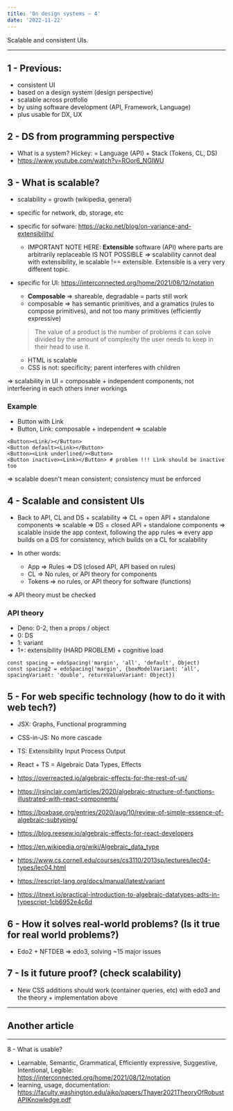 ```yaml
---
title: 'On design systems — 4'
date: '2022-11-22'
---
```


Scalable and consistent UIs.

<!--more-->

---

## 1 - Previous:

- consistent UI
- based on a design system (design perspective)
- scalable across protfolio
- by using software development (API, Framework, Language)
- plus usable for DX, UX

## 2 - DS from programming perspective

- What is a system? Hickey: = Language (API) + Stack (Tokens, CL, DS)
- https://www.youtube.com/watch?v=ROor6_NGIWU

## 3 - What is scalable?

- scalability = growth (wikipedia, general)
- specific for network, db, storage, etc
- specific for sofware: https://acko.net/blog/on-variance-and-extensibility/

  - IMPORTANT NOTE HERE: **Extensible** software (API) where parts are arbitrarily replaceable IS NOT POSSIBLE => scalability cannot deal with extensibility, ie scalable !== extensible. Extensible is a very very different topic.

- specific for UI: https://interconnected.org/home/2021/08/12/notation

  - **Composable** => shareable, degradable = parts still work
  - composable => has semantic primitives, and a gramatics (rules to compose primitives), and not too many primitives (efficiently expressive)

  > The value of a product is the number of problems it can solve divided by the amount of complexity the user needs to keep in their head to use it.

  - HTML is scalable
  - CSS is not: specificity; parent interferes with children

=> scalability in UI = composable + independent components, not interfeering in each others inner workings

### Example

- Button with Link
- Button, Link: composable + independent => scalable

```JSX
<Button><Link/></Button>
<Button default><Link></Button>
<Button><Link underlined/><Button>
<Button inactive><Link></Button> # problem !!! Link should be inactive too
```

=> scalable doesn't mean consistent; consistency must be enforced

## 4 - Scalable and consistent UIs

- Back to API, CL and DS + scalability
  => CL = open API + standalone components => scalable
  => DS = closed API + standalone components => scalable inside the app context, following the app rules
  => every app builds on a DS for consistency, which builds on a CL for scalability

- In other words:
  - App => Rules => DS (closed API, API based on rules)
  - CL => No rules, or API theory for components
  - Tokens => no rules, or API theory for software (functions)

=> API theory must be checked

### API theory

- Deno: 0-2, then a props / object
- 0: DS
- 1: variant
- 1+: extensibility (HARD PROBLEM) + cognitive load

```JS
const spacing = edoSpacing('margin', 'all', 'default', Object)
const spacing2 = edoSpacing('margin', {boxModelVariant: 'all', spacingVariant: 'double', returnValueVariant: Object})
```

## 5 - For web specific technology (how to do it with web tech?)

- JSX: Graphs, Functional programming
- CSS-in-JS: No more cascade
- TS: Extensibility Input<T> Process<T> Output<T>
- React + TS = Algebraic Data Types, Effects

- https://overreacted.io/algebraic-effects-for-the-rest-of-us/
- https://jrsinclair.com/articles/2020/algebraic-structure-of-functions-illustrated-with-react-components/
- https://boxbase.org/entries/2020/aug/10/review-of-simple-essence-of-algebraic-subtyping/
- https://blog.reesew.io/algebraic-effects-for-react-developers
- https://en.wikipedia.org/wiki/Algebraic_data_type
- https://www.cs.cornell.edu/courses/cs3110/2013sp/lectures/lec04-types/lec04.html
- https://rescript-lang.org/docs/manual/latest/variant
- https://itnext.io/practical-introduction-to-algebraic-datatypes-adts-in-typescript-1cb6952e4c6d

## 6 - How it solves real-world problems? (Is it true for real world problems?)

- Edo2 + NFTDEB => edo3, solving ~15 major issues

## 7 - Is it future proof? (check scalability)

- New CSS additions should work (container queries, etc) with edo3 and the theory + implementation above

---

## Another article

---

8 - What is usable?

- Learnable, Semantic, Grammatical, Efficiently expressive, Suggestive, Intentional, Legible: https://interconnected.org/home/2021/08/12/notation
- learning, usage, documentation: https://faculty.washington.edu/ajko/papers/Thayer2021TheoryOfRobustAPIKnowledge.pdf
